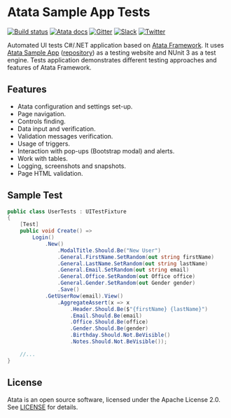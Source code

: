 # Atata Sample App Tests

[![Build status](https://dev.azure.com/atata-framework/atata-sample-app-tests/_apis/build/status/atata-sample-app-tests-ci)](https://dev.azure.com/atata-framework/atata-sample-app-tests/_build/latest?definitionId=26)
[![Atata docs](https://img.shields.io/badge/docs-Atata_Framework-orange.svg)](https://atata.io)
[![Gitter](https://badges.gitter.im/atata-framework/atata.svg)](https://gitter.im/atata-framework/atata)
[![Slack](https://img.shields.io/badge/join-Slack-green.svg?colorB=4EB898)](https://join.slack.com/t/atata-framework/shared_invite/zt-5j3lyln7-WD1ZtMDzXBhPm0yXLDBzbA)
[![Twitter](https://img.shields.io/badge/follow-@AtataFramework-blue.svg)](https://twitter.com/AtataFramework)

Automated UI tests C#/.NET application based on [Atata Framework](https://github.com/atata-framework/atata).
It uses [Atata Sample App](https://demo.atata.io) ([repository](https://github.com/atata-framework/atata-sample-app)) as a testing website and NUnit 3 as a test engine.
Tests application demonstrates different testing approaches and features of Atata Framework.

## Features

- Atata configuration and settings set-up.
- Page navigation.
- Controls finding.
- Data input and verification.
- Validation messages verification.
- Usage of triggers.
- Interaction with pop-ups (Bootstrap modal) and alerts.
- Work with tables.
- Logging, screenshots and snapshots.
- Page HTML validation.

## Sample Test

```cs
public class UserTests : UITestFixture
{
    [Test]
    public void Create() =>
        Login()
            .New()
                .ModalTitle.Should.Be("New User")
                .General.FirstName.SetRandom(out string firstName)
                .General.LastName.SetRandom(out string lastName)
                .General.Email.SetRandom(out string email)
                .General.Office.SetRandom(out Office office)
                .General.Gender.SetRandom(out Gender gender)
                .Save()
            .GetUserRow(email).View()
                .AggregateAssert(x => x
                    .Header.Should.Be($"{firstName} {lastName}")
                    .Email.Should.Be(email)
                    .Office.Should.Be(office)
                    .Gender.Should.Be(gender)
                    .Birthday.Should.Not.BeVisible()
                    .Notes.Should.Not.BeVisible());

    //...
}
```

## License

Atata is an open source software, licensed under the Apache License 2.0. See [LICENSE](LICENSE) for details.
